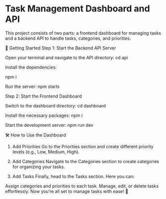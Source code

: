 # Task Management Dashboard and API

This project consists of two parts: a frontend dashboard for managing tasks and a backend API to handle tasks, categories, and priorities.

🚀 Getting Started
Step 1: Start the Backend API Server

Open your terminal and navigate to the API directory:
cd api

Install the dependencies:

npm i

Run the server:
npm starts


Step 2: Start the Frontend Dashboard

Switch to the dashboard directory:
cd dashboard

Install the necessary packages:
npm i

Start the development server:
npm run dev

🛠️ How to Use the Dashboard
1. Add Priorities
Go to the Priorities section and create different priority levels (e.g., Low, Medium, High).

2. Add Categories
Navigate to the Categories section to create categories for organizing your tasks.

3. Add Tasks
Finally, head to the Tasks section. Here you can:

Assign categories and priorities to each task.
Manage, edit, or delete tasks effortlessly.
Now you’re all set to manage tasks with ease! 🎉
